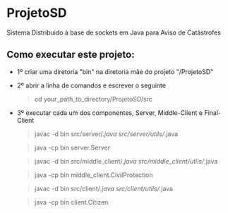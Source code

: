 # ProjetoSD
Sistema Distribuido à base de sockets em Java para Aviso de Catástrofes

<h2>Como executar este projeto:</h2>

- 1º criar uma diretoria "bin" na diretoria mãe do projeto "/ProjetoSD"

- 2º abrir a linha de comandos e escrever o seguinte

    > cd your_path_to_directory/ProjetoSD/src

- 3º executar cada um dos componentes, Server, Middle-Client e Final-Client

    > javac -d bin src/server/*.java src/server/utils/*.java

    > java -cp bin server.Server

    > javac -d bin src/middle_client/*.java src/middle_client/utils/*.java

    > java -cp bin middle_client.CivilProtection

    > javac -d bin src/client/*.java src/client/utils/*.java

    > java -cp bin client.Citizen
